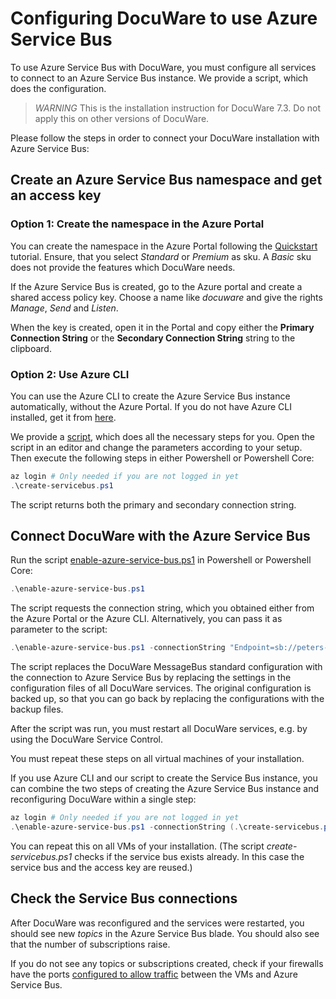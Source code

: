 # Configuring DocuWare to use Azure Service Bus

To use Azure Service Bus with DocuWare, you must configure all services to connect to an Azure Service Bus instance.
We provide a script, which does the configuration.

> *WARNING* This is the installation instruction for DocuWare 7.3. Do not apply this on other versions of DocuWare.

Please follow the steps in order to connect your DocuWare installation with Azure Service Bus:

## Create an Azure Service Bus namespace and get an access key

### Option 1: Create the namespace in the Azure Portal

You can create the namespace in the Azure Portal following the [Quickstart](https://docs.microsoft.com/en-us/azure/service-bus-messaging/service-bus-quickstart-topics-subscriptions-portal) tutorial. Ensure, that you select _Standard_ or _Premium_ as sku. A _Basic_ sku does not provide the
features which DocuWare needs.

If the Azure Service Bus is created, go to the Azure portal and create a shared access policy key. Choose a name like _docuware_ and give the rights _Manage_, _Send_ and _Listen_.

When the key is created, open it in the Portal and copy either the __Primary Connection String__ or the __Secondary Connection String__ string to the clipboard.

### Option 2: Use Azure CLI

You can use the Azure CLI to create the Azure Service Bus instance automatically,
without the Azure Portal. If you do not have Azure CLI installed,
get it from [here](https://docs.microsoft.com/en-us/cli/azure/install-azure-cli-windows).

We provide a [script](./create-servicebus.ps1), which does all the necessary steps for you. Open the script in an editor and change the parameters according to your setup.
Then execute the following steps in either Powershell or Powershell Core:

```powershell
az login # Only needed if you are not logged in yet
.\create-servicebus.ps1
```

The script returns both the primary and secondary connection string.

## Connect DocuWare with the Azure Service Bus

Run the script [enable-azure-service-bus.ps1](enable-azure-service-bus.ps1) in Powershell or Powershell Core:

```powershell
.\enable-azure-service-bus.ps1
```

The script requests the connection string, which you obtained either from the Azure Portal or the Azure CLI. Alternatively, you can pass it as parameter to the script:

```powershell
.\enable-azure-service-bus.ps1 -connectionString "Endpoint=sb://peters-engineering-inst00.servicebus.windows.net/;SharedAccessKeyName=docuware;SharedAccessKey=..."
```

The script replaces the DocuWare MessageBus standard configuration with the connection to Azure Service Bus by replacing the settings in the configuration files of all DocuWare services. The original configuration is backed up, so that you can go back by replacing the configurations with the backup files.

After the script was run, you must restart all DocuWare services, e.g. by using the DocuWare Service Control.

You must repeat these steps on all virtual machines of your installation.

If you use Azure CLI and our script to create the Service Bus instance, you can combine the two steps of creating the Azure Service Bus instance and reconfiguring DocuWare within a single step:

```powershell
az login # Only needed if you are not logged in yet
.\enable-azure-service-bus.ps1 -connectionString (.\create-servicebus.ps1).primaryConnectionString
```

You can repeat this on all VMs of your installation. (The script _create-servicebus.ps1_ checks if the service bus exists already. In this case the service bus and the access key are reused.)

## Check the Service Bus connections

After DocuWare was reconfigured and the services were restarted, you should see new _topics_ in the Azure Service Bus blade. You should also see that the number of subscriptions raise.

If you do not see any topics or subscriptions created, check if your firewalls have the ports [configured to allow traffic](https://blogs.msdn.microsoft.com/servicebus/2017/11/07/open-port-requirements-and-ip-address-whitelisting/) between the VMs and Azure Service Bus.
